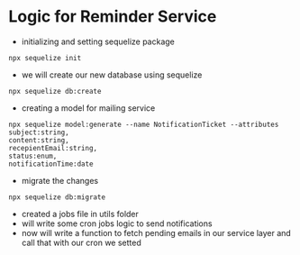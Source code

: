 # Logic for Reminder Service

- initializing and setting sequelize package 
```
npx sequelize init
```
- we will create our new database using sequelize 
```
npx sequelize db:create
```
- creating a model for mailing service
```
npx sequelize model:generate --name NotificationTicket --attributes 
subject:string,
content:string,
recepientEmail:string,
status:enum,
notificationTime:date
```
- migrate the changes 
```
npx sequelize db:migrate
```
- created a jobs file in utils folder 
- will write some cron jobs logic to send notifications 
- now will write a function to fetch pending emails in our service layer and call that with our cron we setted